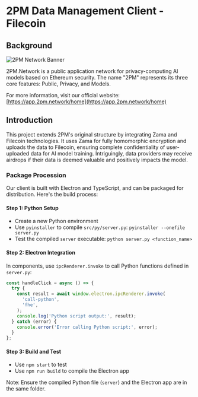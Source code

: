 # 2PM Data Management Client - Filecoin

## Background

![2PM Network Banner](https://twitter.com/2PM_Network/header_photo)

2PM.Network is a public application network for privacy-computing AI models based on Ethereum security. The name "2PM" represents its three core features: Public, Privacy, and Models.

For more information, visit our official website: [https://app.2pm.network/home](https://app.2pm.network/home)

## Introduction

This project extends 2PM's original structure by integrating Zama and Filecoin technologies. It uses Zama for fully homomorphic encryption and uploads the data to Filecoin, ensuring complete confidentiality of user-uploaded data for AI model training. Intriguingly, data providers may receive airdrops if their data is deemed valuable and positively impacts the model.

### Package Procession

Our client is built with Electron and TypeScript, and can be packaged for distribution. Here's the build process:

#### Step 1: Python Setup

- Create a new Python environment
- Use `pyinstaller` to compile `src/py/server.py`: `pyinstaller --onefile server.py`
- Test the compiled `server` executable: `python server.py <function_name>`

#### Step 2: Electron Integration

In components, use `ipcRenderer.invoke` to call Python functions defined in `server.py`:

```javascript
const handleClick = async () => {
  try {
    const result = await window.electron.ipcRenderer.invoke(
      'call-python',
      'fhe',
    );
    console.log('Python script output:', result);
  } catch (error) {
    console.error('Error calling Python script:', error);
  }
};
```

#### Step 3: Build and Test

- Use `npm start` to test
- Use `npm run build` to compile the Electron app

Note: Ensure the compiled Python file (`server`) and the Electron app are in the same folder.
